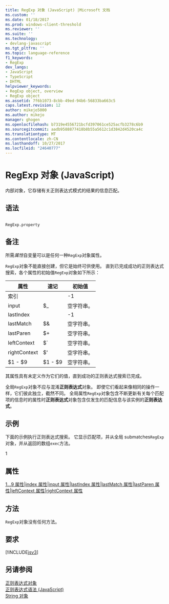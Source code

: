 ```yaml
---
title: RegExp 对象 (JavaScript) |Microsoft 文档
ms.custom: ''
ms.date: 01/18/2017
ms.prod: windows-client-threshold
ms.reviewer: ''
ms.suite: ''
ms.technology:
- devlang-javascript
ms.tgt_pltfrm: ''
ms.topic: language-reference
f1_keywords:
- RegExp
dev_langs:
- JavaScript
- TypeScript
- DHTML
helpviewer_keywords:
- RegExp object, overview
- RegExp object
ms.assetid: 7f6b1073-8cbb-49ed-94b6-56833ba663c5
caps.latest.revision: 12
author: mikejo5000
ms.author: mikejo
manager: ghogen
ms.openlocfilehash: b7319e4556721bcfd397061ce525acfb3278c6b9
ms.sourcegitcommit: aadb9588877418b8b55a5612c1d3842d4520ca4c
ms.translationtype: MT
ms.contentlocale: zh-CN
ms.lasthandoff: 10/27/2017
ms.locfileid: "24640777"
---
```

# <a name="regexp-object-javascript"></a>RegExp 对象 (JavaScript)
内部对象，它存储有关正则表达式模式的结果的信息匹配。  
  
## <a name="syntax"></a>语法  
  
```  
  
RegExp.property   
```  
  
## <a name="remarks"></a>备注  
 所需*属性*自变量可以是任何一种`RegExp`对象属性。  
  
 `RegExp`对象不能直接创建，但它是始终可供使用。 直到已完成成功的正则表达式搜索，各个属性的初始值`RegExp`对象如下所示：  
  
|属性|速记|初始值|  
|--------------|---------------|-------------------|  
|索引||-1|  
|input|$_|空字符串。|  
|lastIndex||-1|  
|lastMatch|$&|空字符串。|  
|lastParen|$+|空字符串。|  
|leftContext|$`|空字符串。|  
|rightContext|$'|空字符串。|  
|$1 - $9|$1 - $9|空字符串。|  
  
 其属性具有未定义作为它们的值，直到成功的正则表达式搜索已完成。  
  
 全局`RegExp`对象不应与混淆**正则表达式**对象。 即使它们看起来像相同的操作一样，它们彼此独立，截然不同。 全局属性`RegExp`对象包含不断更新有关每个匹配项的信息时的属性时**正则表达式**对象包含仅发生的匹配信息与该实例的**正则表达式**。  
  
## <a name="example"></a>示例  
 下面的示例执行正则表达式搜索。 它显示匹配项，并从全局 submatches`RegExp`对象，并从返回的数组`exec`方法。  
  
<CodeContentPlaceHolder>1</CodeContentPlaceHolder>  
<a name="js56jsobjregexpprop"></a>   
## <a name="properties"></a>属性  
 [$1...$9 属性](../../javascript/reference/dollar-1-dot-dot-dot-dollar-9-properties-regexp-javascript.md)&#124;[index 属性](../../javascript/reference/index-property-regexp-javascript.md)&#124;[input 属性](../../javascript/reference/input-property-dollar-regexp-javascript.md)&#124;[lastIndex 属性](../../javascript/reference/lastindex-property-regexp-javascript.md)&#124;[lastMatch 属性](../../javascript/reference/lastmatch-property-dollar-regexp-javascript.md)&#124;[lastParen 属性](../../javascript/reference/lastparen-property-dollar-regexp-javascript.md)&#124;[leftContext 属性](../../javascript/reference/leftcontext-property-dollar-grave-regexp-javascript.md)&#124;[rightContext 属性](../../javascript/reference/rightcontext-property-dollar-regexp-javascript.md)  
  
## <a name="methods"></a>方法  
 `RegExp`对象没有任何方法。  
  
## <a name="requirements"></a>要求  
 [!INCLUDE[jsv3](../../javascript/reference/includes/jsv3-md.md)]  
  
## <a name="see-also"></a>另请参阅  
 [正则表达式对象](../../javascript/reference/regular-expression-object-javascript.md)   
 [正则表达式语法 (JavaScript)](http://msdn.microsoft.com/en-us/ab0766e1-7037-45ed-aa23-706f58358c0e)   
 [String 对象](../../javascript/reference/string-object-javascript.md)